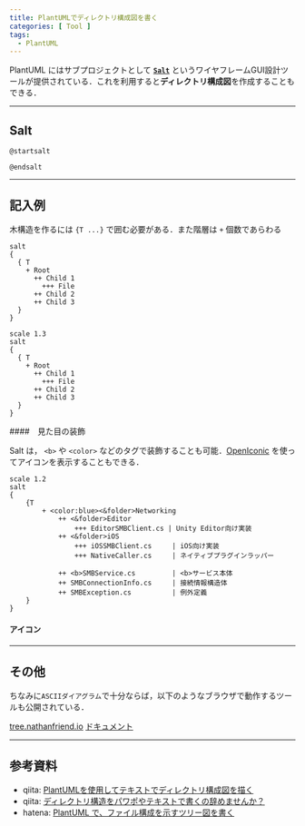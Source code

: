 ```yaml
---
title: PlantUMLでディレクトリ構成図を書く
categories: [ Tool ]
tags:
  - PlantUML
---
```


PlantUML にはサブプロジェクトとして [**`Salt`**][Salt ドキュメント] というワイヤフレームGUI設計ツールが提供されている．これを利用すると**ディレクトリ構成図**を作成することもできる．


---
## Salt


```
@startsalt

@endsalt
```


---
## 記入例

木構造を作るには `{T ...}` で囲む必要がある．また階層は `+` 個数であらわる

```
salt
{
  { T
    + Root
      ++ Child 1
        +++ File
      ++ Child 2
      ++ Child 3
  }
}
```

```puml
scale 1.3
salt
{
  { T
    + Root
      ++ Child 1
        +++ File
      ++ Child 2
      ++ Child 3
  }  
}
```

####　見た目の装飾

Salt は， `<b>` や `<color>` などのタグで装飾することも可能．[OpenIconic](https://plantuml.com/ja/openiconic) を使ってアイコンを表示することもできる．

```puml
scale 1.2
salt
{
    {T
        + <color:blue><&folder>Networking
            ++ <&folder>Editor
                +++ EditorSMBClient.cs | Unity Editor向け実装
            ++ <&folder>iOS
                +++ iOSSMBClient.cs     | iOS向け実装
                +++ NativeCaller.cs     | ネイティブプラグインラッパー
            
            ++ <b>SMBService.cs         | <b>サービス本体
            ++ SMBConnectionInfo.cs     | 接続情報構造体
            ++ SMBException.cs          | 例外定義
    }
}
```


#### アイコン



---
## その他

ちなみに`ASCIIダイアグラム`で十分ならば，以下のようなブラウザで動作するツールも公開されている．

[tree.nathanfriend.io](https://tree.nathanfriend.com/)
[ドキュメント](https://gitlab.com/nfriend/tree-online#what-is-this)

---
## 参考資料
- qiita: [PlantUMLを使用してテキストでディレクトリ構成図を描く](https://qiita.com/rye_442/items/4766e0b44ce671af9010)
- qiita: [ディレクトリ構造をパワポやテキストで書くの辞めませんか？](https://qiita.com/yuitomo/items/6534057e7e1e6f325e7c)
- hatena: [PlantUML で、ファイル構成を示すツリー図を書く](https://oboe2uran.hatenablog.com/entry/2025/02/13/003000)



<!-- Link -->
[Salt ドキュメント]: https://plantuml.com/ja-dark/salt
